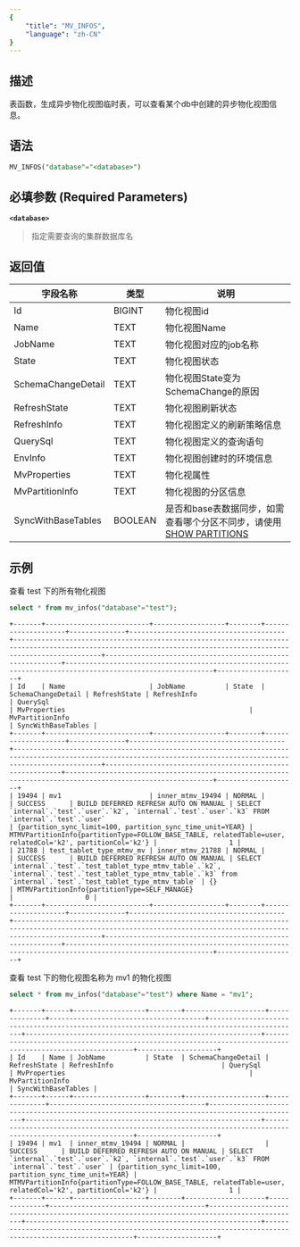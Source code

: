 ```yaml
---
{
    "title": "MV_INFOS",
    "language": "zh-CN"
}
---
```


<!--
Licensed to the Apache Software Foundation (ASF) under one
or more contributor license agreements.  See the NOTICE file
distributed with this work for additional information
regarding copyright ownership.  The ASF licenses this file
to you under the Apache License, Version 2.0 (the
"License"); you may not use this file except in compliance
with the License.  You may obtain a copy of the License at

  http://www.apache.org/licenses/LICENSE-2.0

Unless required by applicable law or agreed to in writing,
software distributed under the License is distributed on an
"AS IS" BASIS, WITHOUT WARRANTIES OR CONDITIONS OF ANY
KIND, either express or implied.  See the License for the
specific language governing permissions and limitations
under the License.
-->

## 描述

表函数，生成异步物化视图临时表，可以查看某个db中创建的异步物化视图信息。


## 语法
```sql
MV_INFOS("database"="<database>")
```

## 必填参数 (Required Parameters)
**`<database>`**
> 指定需要查询的集群数据库名


## 返回值
| 字段名称                | 类型    | 说明                                                               |
|-------------------------|---------|--------------------------------------------------------------------|
| Id                      | BIGINT  | 物化视图id                                                         |
| Name                    | TEXT    | 物化视图Name                                                       |
| JobName                 | TEXT    | 物化视图对应的job名称                                               |
| State                   | TEXT    | 物化视图状态                                                       |
| SchemaChangeDetail      | TEXT    | 物化视图State变为SchemaChange的原因                                 |
| RefreshState            | TEXT    | 物化视图刷新状态                                                   |
| RefreshInfo             | TEXT    | 物化视图定义的刷新策略信息                                         |
| QuerySql                | TEXT    | 物化视图定义的查询语句                                             |
| EnvInfo                 | TEXT    | 物化视图创建时的环境信息                                           |
| MvProperties            | TEXT    | 物化视属性                                                         |
| MvPartitionInfo         | TEXT    | 物化视图的分区信息                                                 |
| SyncWithBaseTables      | BOOLEAN | 是否和base表数据同步，如需查看哪个分区不同步，请使用[SHOW PARTITIONS](../sql-reference/Show-Statements/SHOW-PARTITIONS.md) |


## 示例

查看 test 下的所有物化视图

```sql
select * from mv_infos("database"="test");
```
```text
+-------+--------------------------+------------------+--------+--------------------+--------------+---------------------------------------+------------------------------------------------------------------------------------------------------------------------------------------------------------------+-----------------------------------------------------------+-----------------------------------------------------------------------------------------------------------+--------------------+
| Id    | Name                     | JobName          | State  | SchemaChangeDetail | RefreshState | RefreshInfo                           | QuerySql                                                                                                                                                         | MvProperties                                              | MvPartitionInfo                                                                                           | SyncWithBaseTables |
+-------+--------------------------+------------------+--------+--------------------+--------------+---------------------------------------+------------------------------------------------------------------------------------------------------------------------------------------------------------------+-----------------------------------------------------------+-----------------------------------------------------------------------------------------------------------+--------------------+
| 19494 | mv1                      | inner_mtmv_19494 | NORMAL |                    | SUCCESS      | BUILD DEFERRED REFRESH AUTO ON MANUAL | SELECT `internal`.`test`.`user`.`k2`, `internal`.`test`.`user`.`k3` FROM `internal`.`test`.`user`                                                                      | {partition_sync_limit=100, partition_sync_time_unit=YEAR} | MTMVPartitionInfo{partitionType=FOLLOW_BASE_TABLE, relatedTable=user, relatedCol='k2', partitionCol='k2'} |                  1 |
| 21788 | test_tablet_type_mtmv_mv | inner_mtmv_21788 | NORMAL |                    | SUCCESS      | BUILD DEFERRED REFRESH AUTO ON MANUAL | SELECT `internal`.`test`.`test_tablet_type_mtmv_table`.`k2`, `internal`.`test`.`test_tablet_type_mtmv_table`.`k3` from `internal`.`test`.`test_tablet_type_mtmv_table` | {}                                                        | MTMVPartitionInfo{partitionType=SELF_MANAGE}                                                              |                  0 |
+-------+--------------------------+------------------+--------+--------------------+--------------+---------------------------------------+------------------------------------------------------------------------------------------------------------------------------------------------------------------+-----------------------------------------------------------+-----------------------------------------------------------------------------------------------------------+--------------------+
```

查看 test 下的物化视图名称为 mv1 的物化视图

```sql
select * from mv_infos("database"="test") where Name = "mv1";
```
```text
+-------+------+------------------+--------+--------------------+--------------+---------------------------------------+---------------------------------------------------------------------------------------------+-----------------------------------------------------------+-----------------------------------------------------------------------------------------------------------+--------------------+
| Id    | Name | JobName          | State  | SchemaChangeDetail | RefreshState | RefreshInfo                           | QuerySql                                                                                    | MvProperties                                              | MvPartitionInfo                                                                                           | SyncWithBaseTables |
+-------+------+------------------+--------+--------------------+--------------+---------------------------------------+---------------------------------------------------------------------------------------------+-----------------------------------------------------------+-----------------------------------------------------------------------------------------------------------+--------------------+
| 19494 | mv1  | inner_mtmv_19494 | NORMAL |                    | SUCCESS      | BUILD DEFERRED REFRESH AUTO ON MANUAL | SELECT `internal`.`test`.`user`.`k2`, `internal`.`test`.`user`.`k3` FROM `internal`.`test`.`user` | {partition_sync_limit=100, partition_sync_time_unit=YEAR} | MTMVPartitionInfo{partitionType=FOLLOW_BASE_TABLE, relatedTable=user, relatedCol='k2', partitionCol='k2'} |                  1 |
+-------+------+------------------+--------+--------------------+--------------+---------------------------------------+---------------------------------------------------------------------------------------------+-----------------------------------------------------------+-----------------------------------------------------------------------------------------------------------+--------------------+
```
    
